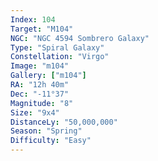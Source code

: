 ```yaml
---
Index: 104
Target: "M104"
NGC: "NGC 4594 Sombrero Galaxy"
Type: "Spiral Galaxy"
Constellation: "Virgo"
Image: "m104"
Gallery: ["m104"]
RA: "12h 40m"
Dec: "-11°37"
Magnitude: "8"
Size: "9x4"
DistanceLy: "50,000,000"
Season: "Spring"
Difficulty: "Easy"
---
```

